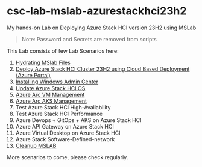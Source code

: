# csc-lab-mslab-azurestackhci23h2
My hands-on Lab on Deploying Azure Stack HCI version 23H2 using MSLab
> Note: Password and Secrets are removed from scripts

This Lab consists of few Lab Scenarios here:

1. [Hydrating MSlab Files](01-HydrateMSLAB/)
2. [Deploy Azure Stack HCI Cluster 23H2 using Cloud Based Deployment (Azure Portal)](02-Deploy23H2/)
3. [Installing Windows Admin Center](03-InstallWAC/)
4. [Update Azure Stack HCI OS](04-UpdateAzStackHCI/)
5. [Azure Arc VM Management](05-AzArcVM-Management/)
6. [Azure Arc AKS Management](06-AzArcAKS-Management/)
7. Test Azure Stack HCI High-Availability
8. Test Azure Stack HCI Performance
9. Azure Devops + GitOps + AKS on Azure Stack HCI
10. Azure API Gateway on Azure Stack HCI
11. Azure Virtual Desktop on Azure Stack HCI
12. Azure Stack Software-Defined-network
13. [Cleanup MSLAB](13-Cleanup-MSLAB/)

More scenarios to come, please check regularly.